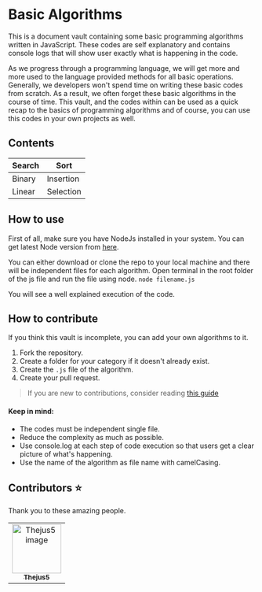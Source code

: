 # Basic Algorithms
This is a document vault containing some basic programming algorithms written in JavaScript. These codes are self explanatory and contains console logs that will show user exactly what is happening in the code. 

As we progress through a programming language, we will get more and more used to the language provided methods for all basic operations. Generally, we developers won't spend time on writing these basic codes from scratch. As a result, we often forget these basic algorithms in the course of time. 
This vault, and the codes within can be used as a quick recap to the basics of programming algorithms and of course, you can use this codes in your own projects as well.

## Contents

| Search | Sort |
| ------ | ---- |
| Binary | Insertion |
| Linear | Selection |

## How to use
First of all, make sure you have NodeJs installed in your system. You can get latest Node version from [here](https://nodejs.org/en/download/).

You can either download or clone the repo to your local machine and there will be independent files for each algorithm. Open terminal in the root folder of the js file and run the file using node. `node filename.js`

You will see a well explained execution of the code.

## How to contribute
If you think this vault is incomplete, you can add your own algorithms to it. 

1. Fork the repository.
2. Create a folder for your category if it doesn't already exist.
3. Create the `.js` file of the algorithm.
4. Create your pull request.

> If you are new to contributions, consider reading [this guide](https://www.dataschool.io/how-to-contribute-on-github/)

#### Keep in mind:
* The codes must be independent single file.
* Reduce the complexity as much as possible.
* Use console.log at each step of code execution so that users get a clear picture of what's happening.
* Use the name of the algorithm as file name with camelCasing.

## Contributors :star:
Thank you to these amazing people.


<table>
  <tr>
    <td align="center"><a href="https://github.com/Thejus5"><img src="https://avatars.githubusercontent.com/u/71311417?s=400&u=76d12ce940d1de4bc2c87804bf01b26809e713b7&v=4" width="100px;" alt="Thejus5 image"/><br /><sub><b>Thejus5</b></sub></a></td>
  
  </tr>
</table>
